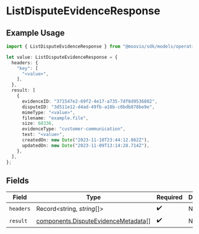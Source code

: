# ListDisputeEvidenceResponse

## Example Usage

```typescript
import { ListDisputeEvidenceResponse } from "@moovio/sdk/models/operations";

let value: ListDisputeEvidenceResponse = {
  headers: {
    "key": [
      "<value>",
    ],
  },
  result: [
    {
      evidenceID: "371547e2-69f2-4e17-a735-7df8d9536802",
      disputeID: "3d511e12-d4ad-49fb-a18b-c0bdb878be9e",
      mimeType: "<value>",
      filename: "example.file",
      size: 68336,
      evidenceType: "customer-communication",
      text: "<value>",
      createdOn: new Date("2023-11-10T23:44:12.862Z"),
      updatedOn: new Date("2023-11-09T13:14:28.714Z"),
    },
  ],
};
```

## Fields

| Field                                                                                      | Type                                                                                       | Required                                                                                   | Description                                                                                |
| ------------------------------------------------------------------------------------------ | ------------------------------------------------------------------------------------------ | ------------------------------------------------------------------------------------------ | ------------------------------------------------------------------------------------------ |
| `headers`                                                                                  | Record<string, *string*[]>                                                                 | :heavy_check_mark:                                                                         | N/A                                                                                        |
| `result`                                                                                   | [components.DisputeEvidenceMetadata](../../models/components/disputeevidencemetadata.md)[] | :heavy_check_mark:                                                                         | N/A                                                                                        |